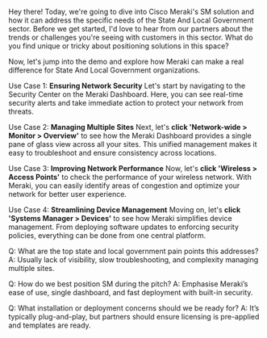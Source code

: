 Hey there! Today, we're going to dive into Cisco Meraki's SM solution and how it can address the specific needs of the State And Local Government sector. Before we get started, I'd love to hear from our partners about the trends or challenges you're seeing with customers in this sector. What do you find unique or tricky about positioning solutions in this space?

Now, let's jump into the demo and explore how Meraki can make a real difference for State And Local Government organizations. 

Use Case 1: **Ensuring Network Security**
Let's start by navigating to the Security Center on the Meraki Dashboard. Here, you can see real-time security alerts and take immediate action to protect your network from threats.

Use Case 2: **Managing Multiple Sites**
Next, let's **click 'Network-wide > Monitor > Overview'** to see how the Meraki Dashboard provides a single pane of glass view across all your sites. This unified management makes it easy to troubleshoot and ensure consistency across locations.

Use Case 3: **Improving Network Performance**
Now, let's **click 'Wireless > Access Points'** to check the performance of your wireless network. With Meraki, you can easily identify areas of congestion and optimize your network for better user experience.

Use Case 4: **Streamlining Device Management**
Moving on, let's **click 'Systems Manager > Devices'** to see how Meraki simplifies device management. From deploying software updates to enforcing security policies, everything can be done from one central platform.

Q: What are the top state and local government pain points this addresses?
A: Usually lack of visibility, slow troubleshooting, and complexity managing multiple sites.

Q: How do we best position SM during the pitch?
A: Emphasise Meraki’s ease of use, single dashboard, and fast deployment with built-in security.

Q: What installation or deployment concerns should we be ready for?
A: It’s typically plug-and-play, but partners should ensure licensing is pre-applied and templates are ready.